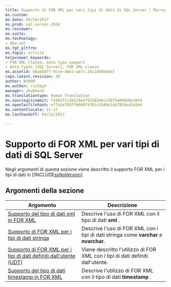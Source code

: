 ```yaml
---
title: Supporto di FOR XML per vari tipi di dati di SQL Server | Microsoft Docs
ms.custom: 
ms.date: 03/14/2017
ms.prod: sql-server-2016
ms.reviewer: 
ms.suite: 
ms.technology:
- dbe-xml
ms.tgt_pltfrm: 
ms.topic: article
helpviewer_keywords:
- FOR XML clause, data type support
- data types [SQL Server], FOR XML clause
ms.assetid: b8aeb87f-9cce-40e2-a47c-2dc1460548af
caps.latest.revision: 26
author: BYHAM
ms.author: rickbyh
manager: jhubbard
ms.translationtype: Human Translation
ms.sourcegitcommit: f3481fcc2bb74eaf93182e6cc58f5a06666e10f4
ms.openlocfilehash: ef7a1e703ffb9d874f81c5540e1da7810ea5e2e6
ms.contentlocale: it-it
ms.lasthandoff: 04/11/2017

---
```

# <a name="for-xml-support-for-various-sql-server-data-types"></a>Supporto di FOR XML per vari tipi di dati di SQL Server
  Negli argomenti di questa sezione viene descritto il supporto FOR XML per i tipi di dati in [!INCLUDE[ssNoVersion](../../includes/ssnoversion-md.md)].  
  
## <a name="in-this-section"></a>Argomenti della sezione  
  
|Argomento|Descrizione|  
|-----------|-----------------|  
|[Supporto del tipo di dati xml in FOR XML](../../relational-databases/xml/for-xml-support-for-the-xml-data-type.md)|Descrive l'uso di FOR XML con il tipo di dati **xml** .|  
|[Supporto di FOR XML per i tipi di dati stringa](../../relational-databases/xml/for-xml-support-for-string-data-types.md)|Descrive l'uso di FOR XML con i tipi di dati stringa come **varchar** e **nvarchar**.|  
|[Supporto di FOR XML per i tipi di dati definiti dall'utente &#40;UDT&#41;](../../relational-databases/xml/for-xml-support-for-the-user-defined-data-types-udt.md)|Viene descritto l'utilizzo di FOR XML con i tipi di dati definiti dall'utente.|  
|[Supporto del tipo di dati timestamp in FOR XML](../../relational-databases/xml/for-xml-support-for-the-timestamp-data-type.md)|Descrive l'utilizzo di FOR XML con il tipo di dati **timestamp** .|  
  
  
